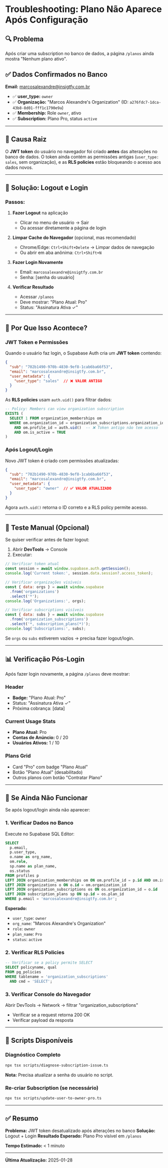 # Troubleshooting: Plano Não Aparece Após Configuração

## 🔍 Problema

Após criar uma subscription no banco de dados, a página `/planos` ainda mostra "Nenhum plano ativo".

## ✅ Dados Confirmados no Banco

**Email:** marcosalexandre@insigtfy.com.br

- ✅ **user_type:** `owner`
- ✅ **Organização:** "Marcos Alexandre's Organization" (ID: `a276fdc7-1dca-43b8-8d01-fff1c1790e9a`)
- ✅ **Membership:** Role `owner`, ativo
- ✅ **Subscription:** Plano Pro, status `active`

---

## 🎯 Causa Raiz

O **JWT token** do usuário no navegador foi criado **antes** das alterações no banco de dados. O token ainda contém as permissões antigas (`user_type: sales`, sem organização), e as **RLS policies** estão bloqueando o acesso aos dados novos.

---

## 🔧 Solução: Logout e Login

### Passos:

1. **Fazer Logout** na aplicação
   - Clicar no menu de usuário → Sair
   - Ou acessar diretamente a página de login

2. **Limpar Cache do Navegador** (opcional, mas recomendado)
   - Chrome/Edge: `Ctrl+Shift+Delete` → Limpar dados de navegação
   - Ou abrir em aba anônima: `Ctrl+Shift+N`

3. **Fazer Login Novamente**
   - Email: `marcosalexandre@insigtfy.com.br`
   - Senha: [senha do usuário]

4. **Verificar Resultado**
   - Acessar `/planos`
   - Deve mostrar: "Plano Atual: Pro"
   - Status: "Assinatura Ativa ✓"

---

## 🔐 Por Que Isso Acontece?

### JWT Token e Permissões

Quando o usuário faz login, o Supabase Auth cria um **JWT token** contendo:

```json
{
  "sub": "702b1490-970b-4830-9ef8-1cab6ba66f53",
  "email": "marcosalexandre@insigtfy.com.br",
  "user_metadata": {
    "user_type": "sales"  // ❌ VALOR ANTIGO
  }
}
```

As **RLS policies** usam `auth.uid()` para filtrar dados:

```sql
-- Policy: Members can view organization subscription
EXISTS (
  SELECT 1 FROM organization_memberships om
  WHERE om.organization_id = organization_subscriptions.organization_id
    AND om.profile_id = auth.uid()  -- ❌ Token antigo não tem acesso
    AND om.is_active = TRUE
)
```

### Após Logout/Login

Novo JWT token é criado com permissões atualizadas:

```json
{
  "sub": "702b1490-970b-4830-9ef8-1cab6ba66f53",
  "email": "marcosalexandre@insigtfy.com.br",
  "user_metadata": {
    "user_type": "owner"  // ✅ VALOR ATUALIZADO
  }
}
```

Agora `auth.uid()` retorna o ID correto e a RLS policy permite acesso.

---

## 🧪 Teste Manual (Opcional)

Se quiser verificar antes de fazer logout:

1. Abrir **DevTools** → Console
2. Executar:

```javascript
// Verificar token atual
const session = await window.supabase.auth.getSession();
console.log('Current token:', session.data.session?.access_token);

// Verificar organizações visíveis
const { data: orgs } = await window.supabase
  .from('organizations')
  .select('*');
console.log('Organizations:', orgs);

// Verificar subscriptions visíveis
const { data: subs } = await window.supabase
  .from('organization_subscriptions')
  .select('*, subscription_plans(*)');
console.log('Subscriptions:', subs);
```

Se `orgs` ou `subs` estiverem vazios → precisa fazer logout/login.

---

## 📊 Verificação Pós-Login

Após fazer login novamente, a página `/planos` deve mostrar:

### Header
- **Badge:** "Plano Atual: Pro"
- Status: "Assinatura Ativa ✓"
- Próxima cobrança: [data]

### Current Usage Stats
- **Plano Atual:** Pro
- **Contas de Anúncio:** 0 / 20
- **Usuários Ativos:** 1 / 10

### Plans Grid
- Card "Pro" com badge "Plano Atual"
- Botão "Plano Atual" (desabilitado)
- Outros planos com botão "Contratar Plano"

---

## 🚨 Se Ainda Não Funcionar

Se após logout/login ainda não aparecer:

### 1. Verificar Dados no Banco

Execute no Supabase SQL Editor:

```sql
SELECT
  p.email,
  p.user_type,
  o.name as org_name,
  om.role,
  sp.name as plan_name,
  os.status
FROM profiles p
LEFT JOIN organization_memberships om ON om.profile_id = p.id AND om.is_active = TRUE
LEFT JOIN organizations o ON o.id = om.organization_id
LEFT JOIN organization_subscriptions os ON os.organization_id = o.id
LEFT JOIN subscription_plans sp ON sp.id = os.plan_id
WHERE p.email = 'marcosalexandre@insigtfy.com.br';
```

**Esperado:**
- `user_type`: `owner`
- `org_name`: "Marcos Alexandre's Organization"
- `role`: `owner`
- `plan_name`: `Pro`
- `status`: `active`

### 2. Verificar RLS Policies

```sql
-- Verificar se a policy permite SELECT
SELECT policyname, qual
FROM pg_policies
WHERE tablename = 'organization_subscriptions'
  AND cmd = 'SELECT';
```

### 3. Verificar Console do Navegador

Abrir DevTools → Network → filtrar "organization_subscriptions"
- Verificar se a request retorna 200 OK
- Verificar payload da resposta

---

## 📝 Scripts Disponíveis

### Diagnóstico Completo

```bash
npx tsx scripts/diagnose-subscription-issue.ts
```

**Nota:** Precisa atualizar a senha do usuário no script.

### Re-criar Subscription (se necessário)

```bash
npx tsx scripts/update-user-to-owner-pro.ts
```

---

## ✅ Resumo

**Problema:** JWT token desatualizado após alterações no banco
**Solução:** Logout + Login
**Resultado Esperado:** Plano Pro visível em `/planos`

**Tempo Estimado:** < 1 minuto

---

**Última Atualização:** 2025-01-28
